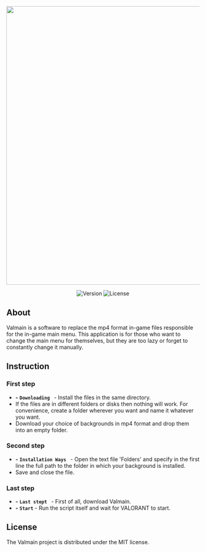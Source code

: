 <p align="center">
      <img src="https://i.ibb.co/4ZCJfXw/1.png" width="726">
</p>

<p align="center">
   <img src="https://img.shields.io/badge/Version-1.01-blueviolet" alt="Version">
   <img src="https://img.shields.io/badge/License-MIT-green" alt="License">
</p>

## About

  Valmain is a software to replace the mp4 format in-game files responsible for the in-game main menu. This application is for those who want to change the main menu for themselves, but they are too lazy or forget to constantly change it manually.

## Instruction
### First step
- **-** **`Downloading `** - Install the files in the same directory.
-   If the files are in different folders or disks then nothing will work. For convenience, create a folder wherever you want and name it whatever you want.
- Download your choice of backgrounds in mp4 format and drop them into an empty folder.



### Second step



- **-** **`Installation Ways `** - Open the text file 'Folders' and specify in the first line the full path to the folder in which your background is installed.
- Save and close the file.
### Last step
- **-** **`Last stept `** - First of all, download Valmain.
- **-** **` Start `** - Run the script itself and wait for VALORANT to start.



   
  



## License
The Valmain project is distributed under the MIT license.
